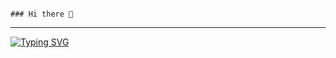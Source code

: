                                                                                                   ### Hi there 👋
--------------------------------------------------------------------------------------------------------------------------------------------------------------------------------------------------------------------------------

<!--
**Dosrui78/Dosrui78** is a ✨ _special_ ✨ repository because its `README.md` (this file) appears on your GitHub profile.

<!--   my-ticker -->    
[![Typing SVG](https://readme-typing-svg.herokuapp.com?color=%2336BCF7&center=true&vCenter=true&width=600&lines=Hi+there+👋,+I+am+Andrej+Marinchenko;+Welcome+to+My+Profile!;Over+4+years+of+programming+experience;Always+learning+new+things+;Machine+learning+enthusiast+;Kaggle+community+member)](https://git.io/typing-svg)
